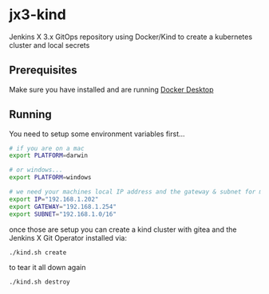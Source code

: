# jx3-kind

Jenkins X 3.x GitOps repository using Docker/Kind to create a kubernetes cluster and local secrets
      

## Prerequisites 

Make sure you have installed and are running [Docker Desktop](https://www.docker.com/products/docker-desktop)

## Running

You need to setup some environment variables first...

```bash
# if you are on a mac 
export PLATFORM=darwin

# or windows...
export PLATFORM=windows 

# we need your machines local IP address and the gateway & subnet for making the docker network:
export IP="192.168.1.202"
export GATEWAY="192.168.1.254"
export SUBNET="192.168.1.0/16"
```

once those are setup you can create a kind cluster with gitea and the Jenkins X Git Operator installed via:

```bash
./kind.sh create 
```

to tear it all down again

```bash
./kind.sh destroy 
```
